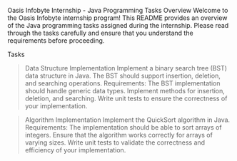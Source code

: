 Oasis Infobyte Internship - Java Programming Tasks
Overview
Welcome to the Oasis Infobyte internship program! This README provides an overview of the Java programming tasks assigned during the internship.
Please read through the tasks carefully and ensure that you understand the requirements before proceeding.

Tasks
  >Data Structure Implementation
    Implement a binary search tree (BST) data structure in Java. The BST should support insertion, deletion, and searching operations.
      Requirements:
        The BST implementation should handle generic data types.
        Implement methods for insertion, deletion, and searching.
        Write unit tests to ensure the correctness of your implementation.

  >Algorithm Implementation
    Implement the QuickSort algorithm in Java.
       Requirements:
        The implementation should be able to sort arrays of integers.
        Ensure that the algorithm works correctly for arrays of varying sizes.
        Write unit tests to validate the correctness and efficiency of your implementation.
